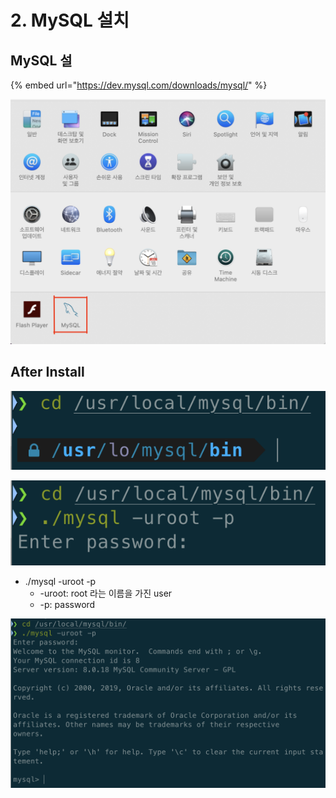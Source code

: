 # 2. MySQL 설치

## MySQL 설

{% embed url="https://dev.mysql.com/downloads/mysql/" %}

![](.gitbook/assets/2019-12-27-2.55.17.png)

## After Install

![cd /usr/local/mysql/bin/](.gitbook/assets/2019-12-27-2.58.52.png)

![./mysql -uroot -p](.gitbook/assets/2019-12-27-3.00.12.png)

* ./mysql -uroot -p
  * -uroot: root 라는 이름을 가진 user
  * -p: password

![](.gitbook/assets/2019-12-27-3.01.13.png)



